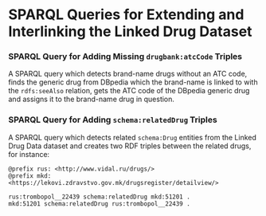 # SPARQL Queries for Extending and Interlinking the Linked Drug Dataset

### SPARQL Query for Adding Missing `drugbank:atcCode` Triples

A SPARQL query which detects brand-name drugs without an ATC code, finds the generic drug from DBpedia which the brand-name is linked to with the `rdfs:seeAlso` relation, gets the ATC code of the DBpedia generic drug and assigns it to the brand-name drug in question.

### SPARQL Query for Adding `schema:relatedDrug` Triples

A SPARQL query which detects related `schema:Drug` entities from the Linked Drug Data dataset and creates two RDF triples between the related drugs, for instance:

	@prefix rus: <http://www.vidal.ru/drugs/>
	@prefix mkd: <https://lekovi.zdravstvo.gov.mk/drugsregister/detailview/>

	rus:trombopol__22439 schema:relatedDrug mkd:51201 .
	mkd:51201 schema:relatedDrug rus:trombopol__22439 .
	